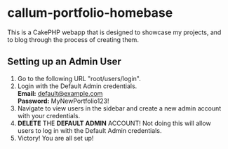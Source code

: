 # callum-portfolio-homebase
This is a CakePHP webapp that is designed to showcase my projects, and to blog through the process of creating them.

## Setting up an Admin User
1. Go to the following URL "root/users/login".
2. Login with the Default Admin credentials.
   <br>**Email:** default@example.com
   <br>**Password:** MyNewPortfolio123!
3. Navigate to view users in the sidebar and create a new admin account with your credentials.
4. **DELETE** THE **DEFAULT ADMIN** ACCOUNT! Not doing this will allow users to log in with the Default Admin credentials.
5. Victory! You are all set up!
